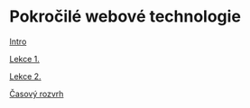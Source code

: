 # Pokročilé webové technologie

[Intro](intro.md ':include')

[Lekce 1.](lesson1.md ':include')

[Lekce 2.](lesson2.md ':include')

[Časový rozvrh](timetable.md ':include')
